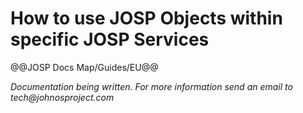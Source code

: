 # How to use JOSP Objects within specific JOSP Services

@@JOSP Docs Map/Guides/EU@@

_Documentation being written.
For more information send an email to tech@johnosproject.com_

